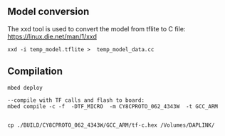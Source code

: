 ## Model conversion 
The xxd tool is used to convert the model from tflite to C file:
<https://linux.die.net/man/1/xxd>

```
xxd -i temp_model.tflite >  temp_model_data.cc
```


## Compilation
```
mbed deploy

--compile with TF calls and flash to board:
mbed compile -c -f  -DTF_MICRO  -m CY8CPROTO_062_4343W  -t GCC_ARM


cp ./BUILD/CY8CPROTO_062_4343W/GCC_ARM/tf-c.hex /Volumes/DAPLINK/
```
